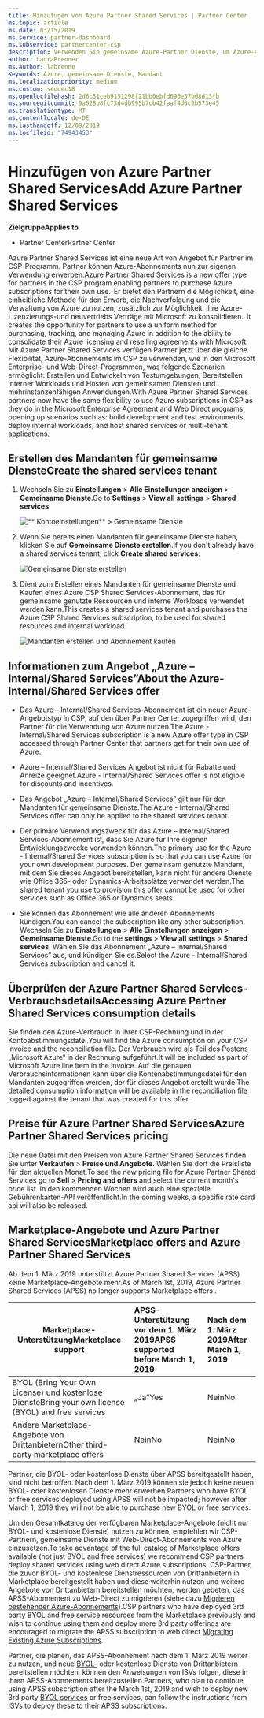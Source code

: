 ```yaml
---
title: Hinzufügen von Azure Partner Shared Services | Partner Center
ms.topic: article
ms.date: 03/15/2019
ms.service: partner-dashboard
ms.subservice: partnercenter-csp
description: Verwenden Sie gemeinsame Azure-Partner Dienste, um Azure-Abonnements für Ihren eigenen Gebrauch zu erwerben und eine einheitliche Methode zum Erwerb, nachverfolgen und Verwalten von Azure zu haben.
author: LauraBrenner
ms.author: labrenne
Keywords: Azure, gemeinsame Dienste, Mandant
ms.localizationpriority: medium
ms.custom: seodec18
ms.openlocfilehash: 2d6c51ceb9151298f21bb0ebfd696e57bd8d13fb
ms.sourcegitcommit: 9a628b8fc73d4db995b7cb42faaf4d6c3b573e45
ms.translationtype: MT
ms.contentlocale: de-DE
ms.lasthandoff: 12/09/2019
ms.locfileid: "74943453"
---
```

# <a name="add-azure-partner-shared-services"></a><span data-ttu-id="58764-104">Hinzufügen von Azure Partner Shared Services</span><span class="sxs-lookup"><span data-stu-id="58764-104">Add Azure Partner Shared Services</span></span>

<span data-ttu-id="58764-105">**Zielgruppe**</span><span class="sxs-lookup"><span data-stu-id="58764-105">**Applies to**</span></span>

-  <span data-ttu-id="58764-106">Partner Center</span><span class="sxs-lookup"><span data-stu-id="58764-106">Partner Center</span></span>

<span data-ttu-id="58764-107">Azure Partner Shared Services ist eine neue Art von Angebot für Partner im CSP-Programm. Partner können Azure-Abonnements nun zur eigenen Verwendung erwerben.</span><span class="sxs-lookup"><span data-stu-id="58764-107">Azure Partner Shared Services is a new offer type for partners in the CSP program enabling partners to purchase Azure subscriptions for their own use.</span></span><span data-ttu-id="58764-108">  Er bietet den Partnern die Möglichkeit, eine einheitliche Methode für den Erwerb, die Nachverfolgung und die Verwaltung von Azure zu nutzen, zusätzlich zur Möglichkeit, ihre Azure-Lizenzierungs-und neuvertriebs Verträge mit Microsoft zu konsolidieren.</span><span class="sxs-lookup"><span data-stu-id="58764-108">  It creates the opportunity for partners to use a uniform method for purchasing, tracking, and managing Azure in addition to the ability to consolidate their Azure licensing and reselling agreements with Microsoft.</span></span> <span data-ttu-id="58764-109">Mit Azure Partner Shared Services verfügen Partner jetzt über die gleiche Flexibilität, Azure-Abonnements im CSP zu verwenden, wie in den Microsoft Enterprise- und Web-Direct-Programmen, was folgende Szenarien ermöglicht: Erstellen und Entwickeln von Testumgebungen, Bereitstellen interner Workloads und Hosten von gemeinsamen Diensten und mehrinstanzenfähigen Anwendungen.</span><span class="sxs-lookup"><span data-stu-id="58764-109">With Azure Partner Shared Services partners now have the same flexibility to use Azure subscriptions in CSP as they do in the Microsoft Enterprise Agreement and Web Direct programs, opening up scenarios such as:  build development and test environments, deploy internal workloads, and host shared services or multi-tenant applications.</span></span>  

## <a name="create-the-shared-services-tenant"></a><span data-ttu-id="58764-110">Erstellen des Mandanten für gemeinsame Dienste</span><span class="sxs-lookup"><span data-stu-id="58764-110">Create the shared services tenant</span></span>

1. <span data-ttu-id="58764-111">Wechseln Sie zu **Einstellungen** > **Alle Einstellungen anzeigen** > **Gemeinsame Dienste**.</span><span class="sxs-lookup"><span data-stu-id="58764-111">Go to **Settings** > **View all settings** > **Shared services**.</span></span>

    ![\*\* Kontoeinstellungen\*\* > **Gemeinsame Dienste**](images/sharedservices2.png)

2. <span data-ttu-id="58764-113">Wenn Sie bereits einen Mandanten für gemeinsame Dienste haben, klicken Sie auf **Gemeinsame Dienste erstellen**.</span><span class="sxs-lookup"><span data-stu-id="58764-113">If you don't already have a shared services tenant, click **Create shared services**.</span></span>

    ![Gemeinsame Dienste erstellen](images/sharedservices3.png)

3. <span data-ttu-id="58764-115">Dient zum Erstellen eines Mandanten für gemeinsame Dienste und Kaufen eines Azure CSP Shared Services-Abonnement, das für gemeinsame genutzte Ressourcen und interne Workloads verwendet werden kann.</span><span class="sxs-lookup"><span data-stu-id="58764-115">This creates a shared services tenant and purchases the Azure CSP Shared Services subscription, to be used for shared resources and internal workload.</span></span>

    ![Mandanten erstellen und Abonnement kaufen](images/sharedservices5.png)

## <a name="about-the-azure--internalshared-services-offer"></a><span data-ttu-id="58764-117">Informationen zum Angebot „Azure – Internal/Shared Services”</span><span class="sxs-lookup"><span data-stu-id="58764-117">About the Azure- Internal/Shared Services offer</span></span>

- <span data-ttu-id="58764-118">Das Azure – Internal/Shared Services-Abonnement ist ein neuer Azure-Angebotstyp in CSP, auf den über Partner Center zugegriffen wird, den Partner für die Verwendung von Azure nutzen.</span><span class="sxs-lookup"><span data-stu-id="58764-118">The Azure - Internal/Shared Services subscription is a new Azure offer type in CSP accessed through Partner Center that partners get for their own use of Azure.</span></span> 

- <span data-ttu-id="58764-119">Azure – Internal/Shared Services Angebot ist nicht für Rabatte und Anreize geeignet.</span><span class="sxs-lookup"><span data-stu-id="58764-119">Azure - Internal/Shared Services offer is not eligible for discounts and incentives.</span></span>

- <span data-ttu-id="58764-120">Das Angebot „Azure – Internal/Shared Services” gilt nur für den Mandanten für gemeinsame Dienste.</span><span class="sxs-lookup"><span data-stu-id="58764-120">The Azure - Internal/Shared Services offer can only be applied to the shared services tenant.</span></span>

- <span data-ttu-id="58764-121">Der primäre Verwendungszweck für das Azure – Internal/Shared Services-Abonnement ist, dass Sie Azure für Ihre eigenen Entwicklungszwecke verwenden können.</span><span class="sxs-lookup"><span data-stu-id="58764-121">The primary use for the Azure - Internal/Shared Services subscription is so that you can use Azure for your own development purposes.</span></span> <span data-ttu-id="58764-122">Der gemeinsam genutzte Mandant, mit dem Sie dieses Angebot bereitstellen, kann nicht für andere Dienste wie Office 365- oder Dynamics-Arbeitsplätze verwendet werden.</span><span class="sxs-lookup"><span data-stu-id="58764-122">The shared tenant you use to provision this offer cannot be used for other services such as Office 365 or Dynamics seats.</span></span> 

- <span data-ttu-id="58764-123">Sie können das Abonnement wie alle anderen Abonnements kündigen.</span><span class="sxs-lookup"><span data-stu-id="58764-123">You can cancel the subscription like any other subscription.</span></span> <span data-ttu-id="58764-124">Wechseln Sie zu **Einstellungen** > **Alle Einstellungen anzeigen** > **Gemeinsame Dienste**.</span><span class="sxs-lookup"><span data-stu-id="58764-124">Go to the **settings** > **View all settings** > **Shared services**.</span></span> <span data-ttu-id="58764-125">Wählen Sie das Abonnement „Azure – Internal/Shared Services” aus, und kündigen Sie es.</span><span class="sxs-lookup"><span data-stu-id="58764-125">Select the Azure - Internal/Shared Services subscription and cancel it.</span></span>

## <a name="accessing-azure-partner-shared-services-consumption-details"></a><span data-ttu-id="58764-126">Überprüfen der Azure Partner Shared Services-Verbrauchsdetails</span><span class="sxs-lookup"><span data-stu-id="58764-126">Accessing Azure Partner Shared Services consumption details</span></span>

<span data-ttu-id="58764-127">Sie finden den Azure-Verbrauch in Ihrer CSP-Rechnung und in der Kontoabstimmungsdatei.</span><span class="sxs-lookup"><span data-stu-id="58764-127">You will find the Azure consumption on your CSP invoice and the reconciliation file.</span></span> <span data-ttu-id="58764-128">Der Verbrauch wird als Teil des Postens „Microsoft Azure“ in der Rechnung aufgeführt.</span><span class="sxs-lookup"><span data-stu-id="58764-128">It will be included as part of Microsoft Azure line item in the invoice.</span></span> <span data-ttu-id="58764-129">Auf die genauen Verbrauchsinformationen kann über die Kontenabstimmungsdatei für den Mandanten zugegriffen werden, der für dieses Angebot erstellt wurde.</span><span class="sxs-lookup"><span data-stu-id="58764-129">The detailed consumption information will be available in the reconciliation file logged against the tenant that was created for this offer.</span></span> 

## <a name="azure-partner-shared-services-pricing"></a><span data-ttu-id="58764-130">Preise für Azure Partner Shared Services</span><span class="sxs-lookup"><span data-stu-id="58764-130">Azure Partner Shared Services pricing</span></span>

<span data-ttu-id="58764-131">Die neue Datei mit den Preisen von Azure Partner Shared Services finden Sie unter **Verkaufen** > **Preise und Angebote**. Wählen Sie dort die Preisliste für den aktuellen Monat.</span><span class="sxs-lookup"><span data-stu-id="58764-131">To see the new pricing file for Azure Partner Shared Services go to **Sell** > **Pricing and offers** and select the current month's price list.</span></span> <span data-ttu-id="58764-132">In den kommenden Wochen wird auch eine spezielle Gebührenkarten-API veröffentlicht.</span><span class="sxs-lookup"><span data-stu-id="58764-132">In the coming weeks, a specific rate card api will also be released.</span></span>

## <a name="marketplace-offers-and-azure-partner-shared-services"></a><span data-ttu-id="58764-133">Marketplace-Angebote und Azure Partner Shared Services</span><span class="sxs-lookup"><span data-stu-id="58764-133">Marketplace offers and Azure Partner Shared Services</span></span>

<span data-ttu-id="58764-134">Ab dem 1. März 2019 unterstützt Azure Partner Shared Services (APSS) keine Marketplace-Angebote mehr.</span><span class="sxs-lookup"><span data-stu-id="58764-134">As of March 1st, 2019, Azure Partner Shared Services (APSS) no longer supports Marketplace offers .</span></span>   

|<span data-ttu-id="58764-135">**Marketplace-Unterstützung**</span><span class="sxs-lookup"><span data-stu-id="58764-135">**Marketplace support**</span></span>   |<span data-ttu-id="58764-136">**APSS-Unterstützung vor dem 1. März 2019**</span><span class="sxs-lookup"><span data-stu-id="58764-136">**APSS supported before March 1, 2019**</span></span>|<span data-ttu-id="58764-137">**Nach dem 1. März 2019**</span><span class="sxs-lookup"><span data-stu-id="58764-137">**After March 1, 2019**</span></span>|
|---------------------------|:----------------------------|:-------------------|
|<span data-ttu-id="58764-138">BYOL (Bring Your Own License) und kostenlose Dienste</span><span class="sxs-lookup"><span data-stu-id="58764-138">Bring your own license (BYOL) and free services</span></span>   | <span data-ttu-id="58764-139">„Ja“</span><span class="sxs-lookup"><span data-stu-id="58764-139">Yes</span></span>   | <span data-ttu-id="58764-140">Nein</span><span class="sxs-lookup"><span data-stu-id="58764-140">No</span></span>|
|<span data-ttu-id="58764-141">Andere Marketplace-Angebote von Drittanbietern</span><span class="sxs-lookup"><span data-stu-id="58764-141">Other third-party marketplace offers</span></span>   | <span data-ttu-id="58764-142">Nein</span><span class="sxs-lookup"><span data-stu-id="58764-142">No</span></span>   |<span data-ttu-id="58764-143">Nein</span><span class="sxs-lookup"><span data-stu-id="58764-143">No</span></span>|


<span data-ttu-id="58764-144">Partner, die BYOL- oder kostenlose Dienste über APSS bereitgestellt haben, sind nicht betroffen. Nach dem 1. März 2019 können sie jedoch keine neuen BYOL- oder kostenlosen Dienste mehr erwerben.</span><span class="sxs-lookup"><span data-stu-id="58764-144">Partners who have BYOL or free services deployed using APSS will not be impacted; however after  March 1, 2019 they will not be able to purchase new BYOL or free services.</span></span> 

<span data-ttu-id="58764-145">Um den Gesamtkatalog der verfügbaren Marketplace-Angebote (nicht nur BYOL- und kostenlose Dienste) nutzen zu können, empfehlen wir CSP-Partnern, gemeinsame Dienste mit Web-Direct-Abonnements von Azure einzusetzen.</span><span class="sxs-lookup"><span data-stu-id="58764-145">To take advantage of the full catalog of Marketplace offers available (not just BYOL and free services) we recommend CSP partners deploy shared services using web direct Azure subscriptions.</span></span>  <span data-ttu-id="58764-146">CSP-Partner, die zuvor BYOL- und kostenlose Dienstressourcen von Drittanbietern in Marketplace bereitgestellt haben und diese weiterhin nutzen und weitere Angebote von Drittanbietern bereitstellen möchten, werden gebeten, das APSS-Abonnement zu Web-Direct zu migrieren (siehe dazu [Migrieren bestehender Azure-Abonnements](https://docs.microsoft.com/azure/cloud-solution-provider/migration/migration#migrating-existing-azure-subscriptions)).</span><span class="sxs-lookup"><span data-stu-id="58764-146">CSP partners who have deployed 3rd party BYOL and free service resources from the Marketplace previously and wish to continue using them and deploy more 3rd party offerings are encouraged to migrate the APSS subscription to web direct [Migrating Existing Azure Subscriptions](https://docs.microsoft.com/azure/cloud-solution-provider/migration/migration#migrating-existing-azure-subscriptions).</span></span>

<span data-ttu-id="58764-147">Partner, die planen, das APSS-Abonnement nach dem 1. März 2019 weiter zu nutzen, und neue [BYOL-](https://azuremarketplace.microsoft.com/marketplace/apps?filters=byol) oder kostenlose Dienste von Drittanbietern bereitstellen möchten, können den Anweisungen von ISVs folgen, diese in ihren APSS-Abonnements bereitzustellen.</span><span class="sxs-lookup"><span data-stu-id="58764-147">Partners, who plan to continue using APSS subscription after the March 1st, 2019 and wish to deploy new 3rd party [BYOL services](https://azuremarketplace.microsoft.com/marketplace/apps?filters=byol) or free services, can follow the instructions from ISVs to deploy these to their APSS subscriptions.</span></span>


